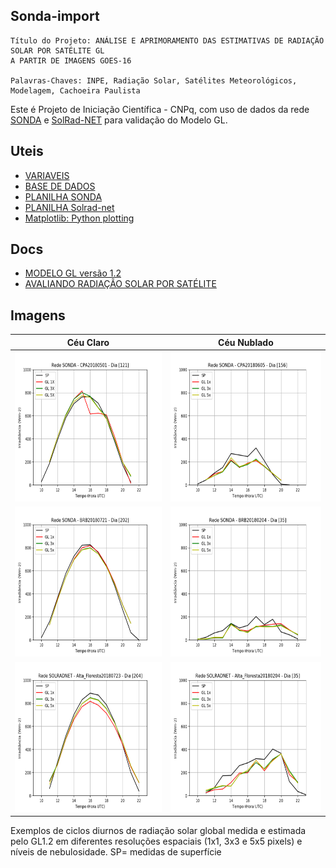 ## Sonda-import
    Título do Projeto: ANÁLISE E APRIMORAMENTO DAS ESTIMATIVAS DE RADIAÇÃO SOLAR POR SATÉLITE GL
    A PARTIR DE IMAGENS GOES-16

    Palavras-Chaves: INPE, Radiação Solar, Satélites Meteorológicos, Modelagem, Cachoeira Paulista

Este é Projeto de Iniciação Científica - CNPq, com uso de dados da rede [SONDA](http://sonda.ccst.inpe.br/) e [SolRad-NET](https://solrad-net.gsfc.nasa.gov/) para validação do Modelo GL.

## Uteis
* [VARIAVEIS](http://sonda.ccst.inpe.br/infos/variaveis.html)
* [BASE DE DADOS](http://sonda.ccst.inpe.br/basedados/index.html)
* [PLANILHA SONDA](https://docs.google.com/spreadsheets/d/1ES7P4ceGymjs6OZsKRsFb3sd5BV8xkTk7Xd2MNBP59U/edit?usp=sharing)
* [PLANILHA Solrad-net](https://docs.google.com/spreadsheets/d/1X-PWb7m5uWbimovofMT0PRdH1fbAE42fSPsN49ktA4Y/edit?usp=sharing)
* [Matplotlib: Python plotting](https://matplotlib.org/)

## Docs
* [MODELO GL versão 1.2](http://satelite.cptec.inpe.br/radiacao/docs/RefTT/RTecnico001-2011-RST-20110624b.pdf)
* [AVALIANDO RADIAÇÃO SOLAR POR SATÉLITE](https://github.com/LuizFelipeNeves/Sonda-import/blob/master/src/docs/Avaliando_RSolar_por_Sat%C3%A9lite_Ceballos_et_al.pdf)

## Imagens




| Céu Claro             | Céu Nublado |
:-------------------------:|:-------------------------:
<img width="320" height="240" src="./imagens/1.png"> | <img width="320" height="240" src="./imagens/2.png">
<img width="320" height="240" src="./imagens/3.png"> | <img width="320" height="240" src="./imagens/4.png">
<img width="320" height="240" src="./imagens/5.png"> | <img width="320" height="240" src="./imagens/6.png">

Exemplos de ciclos diurnos de radiação solar global medida e estimada pelo GL1.2 em diferentes resoluções espaciais (1x1, 3x3 e 5x5 pixels) e níveis de nebulosidade. SP= medidas de superfície
